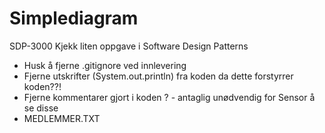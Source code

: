 # Simplediagram
SDP-3000
Kjekk liten oppgave i Software Design Patterns

* Husk å fjerne .gitignore ved innlevering
* Fjerne utskrifter (System.out.println) fra koden da dette forstyrrer koden??!
* Fjerne kommentarer gjort i koden ? - antaglig unødvendig for Sensor å se disse
* MEDLEMMER.TXT
